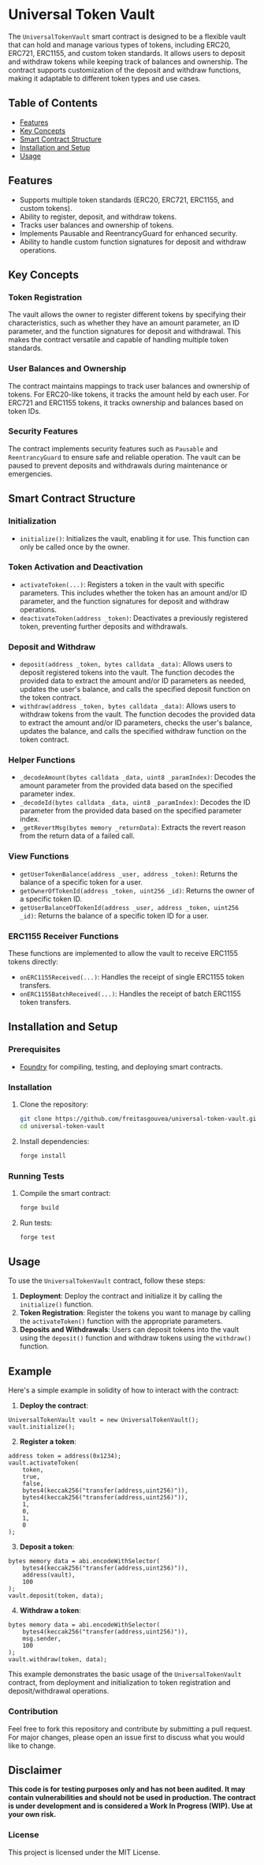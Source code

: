 # Universal Token Vault

The `UniversalTokenVault` smart contract is designed to be a flexible vault that can hold and manage various types of tokens, including ERC20, ERC721, ERC1155, and custom token standards. It allows users to deposit and withdraw tokens while keeping track of balances and ownership. The contract supports customization of the deposit and withdraw functions, making it adaptable to different token types and use cases.

## Table of Contents

- [Features](#features)
- [Key Concepts](#key-concepts)
- [Smart Contract Structure](#smart-contract-structure)
- [Installation and Setup](#installation-and-setup)
- [Usage](#usage)

## Features

- Supports multiple token standards (ERC20, ERC721, ERC1155, and custom tokens).
- Ability to register, deposit, and withdraw tokens.
- Tracks user balances and ownership of tokens.
- Implements Pausable and ReentrancyGuard for enhanced security.
- Ability to handle custom function signatures for deposit and withdraw operations.

## Key Concepts

### Token Registration

The vault allows the owner to register different tokens by specifying their characteristics, such as whether they have an amount parameter, an ID parameter, and the function signatures for deposit and withdrawal. This makes the contract versatile and capable of handling multiple token standards.

### User Balances and Ownership

The contract maintains mappings to track user balances and ownership of tokens. For ERC20-like tokens, it tracks the amount held by each user. For ERC721 and ERC1155 tokens, it tracks ownership and balances based on token IDs.

### Security Features

The contract implements security features such as `Pausable` and `ReentrancyGuard` to ensure safe and reliable operation. The vault can be paused to prevent deposits and withdrawals during maintenance or emergencies.


## Smart Contract Structure

### Initialization

- `initialize()`: Initializes the vault, enabling it for use. This function can only be called once by the owner.

### Token Activation and Deactivation

- `activateToken(...)`: Registers a token in the vault with specific parameters. This includes whether the token has an amount and/or ID parameter, and the function signatures for deposit and withdraw operations.
- `deactivateToken(address _token)`: Deactivates a previously registered token, preventing further deposits and withdrawals.

### Deposit and Withdraw

- `deposit(address _token, bytes calldata _data)`: Allows users to deposit registered tokens into the vault. The function decodes the provided data to extract the amount and/or ID parameters as needed, updates the user's balance, and calls the specified deposit function on the token contract.
- `withdraw(address _token, bytes calldata _data)`: Allows users to withdraw tokens from the vault. The function decodes the provided data to extract the amount and/or ID parameters, checks the user's balance, updates the balance, and calls the specified withdraw function on the token contract.

### Helper Functions

- `_decodeAmount(bytes calldata _data, uint8 _paramIndex)`: Decodes the amount parameter from the provided data based on the specified parameter index.
- `_decodeId(bytes calldata _data, uint8 _paramIndex)`: Decodes the ID parameter from the provided data based on the specified parameter index.
- `_getRevertMsg(bytes memory _returnData)`: Extracts the revert reason from the return data of a failed call.

### View Functions

- `getUserTokenBalance(address _user, address _token)`: Returns the balance of a specific token for a user.
- `getOwnerOfTokenId(address _token, uint256 _id)`: Returns the owner of a specific token ID.
- `getUserBalanceOfTokenId(address _user, address _token, uint256 _id)`: Returns the balance of a specific token ID for a user.

### ERC1155 Receiver Functions

These functions are implemented to allow the vault to receive ERC1155 tokens directly:

- `onERC1155Received(...)`: Handles the receipt of single ERC1155 token transfers.
- `onERC1155BatchReceived(...)`: Handles the receipt of batch ERC1155 token transfers.

## Installation and Setup

### Prerequisites

- [Foundry](https://getfoundry.sh/) for compiling, testing, and deploying smart contracts.

### Installation

1. Clone the repository:
    ```bash
    git clone https://github.com/freitasgouvea/universal-token-vault.git
    cd universal-token-vault
    ```

2. Install dependencies:
    ```bash
    forge install
    ```

### Running Tests

1. Compile the smart contract:
    ```bash
    forge build
    ```

2. Run tests:
    ```bash
    forge test
    ```

## Usage

To use the `UniversalTokenVault` contract, follow these steps:

1. **Deployment**: Deploy the contract and initialize it by calling the `initialize()` function.
2. **Token Registration**: Register the tokens you want to manage by calling the `activateToken()` function with the appropriate parameters.
3. **Deposits and Withdrawals**: Users can deposit tokens into the vault using the `deposit()` function and withdraw tokens using the `withdraw()` function.

## Example

Here's a simple example in solidity of how to interact with the contract:

1. **Deploy the contract**:

```solidity
UniversalTokenVault vault = new UniversalTokenVault();
vault.initialize();
```

2. **Register a token**:

```solidity
address token = address(0x1234);
vault.activateToken(
    token, 
    true, 
    false, 
    bytes4(keccak256("transfer(address,uint256)")), 
    bytes4(keccak256("transfer(address,uint256)")), 
    1, 
    0, 
    1, 
    0
);
```

3. **Deposit a token**:

```solidity
bytes memory data = abi.encodeWithSelector(
    bytes4(keccak256("transfer(address,uint256)")), 
    address(vault), 
    100
);
vault.deposit(token, data);
```

4. **Withdraw a token**:

```solidity
bytes memory data = abi.encodeWithSelector(
    bytes4(keccak256("transfer(address,uint256)")), 
    msg.sender, 
    100
);
vault.withdraw(token, data);
```

This example demonstrates the basic usage of the `UniversalTokenVault` contract, from deployment and initialization to token registration and deposit/withdrawal operations.

### Contribution

Feel free to fork this repository and contribute by submitting a pull request. For major changes, please open an issue first to discuss what you would like to change.

## Disclaimer

**This code is for testing purposes only and has not been audited. It may contain vulnerabilities and should not be used in production. The contract is under development and is considered a Work In Progress (WIP). Use at your own risk.**

### License

This project is licensed under the MIT License.